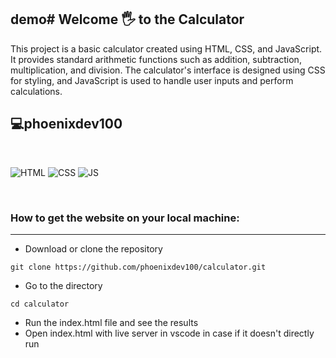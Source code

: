 ## demo# Welcome 🖐 to the Calculator

This project is a basic calculator created using HTML, CSS, and JavaScript. It provides standard arithmetic functions such as addition, subtraction, multiplication, and division. The calculator's interface is designed using CSS for styling, and JavaScript is used to handle user inputs and perform calculations.

## 💻phoenixdev100

<br>

![HTML](https://img.shields.io/badge/html5%20-%23E34F26.svg?&style=for-the-badge&logo=html5&logoColor=white)
![CSS](https://img.shields.io/badge/css3%20-%231572B6.svg?&style=for-the-badge&logo=css3&logoColor=white)
![JS](https://img.shields.io/badge/javascript%20-%23323330.svg?&style=for-the-badge&logo=javascript&logoColor=%23F7DF1E)

<br>

### How to get the website on your local machine:

---

- Download or clone the repository

```
git clone https://github.com/phoenixdev100/calculator.git
```

- Go to the directory

```
cd calculator
```

- Run the index.html file and see the results
- Open index.html with live server in vscode in case if it doesn't directly run
  <br>
